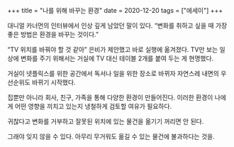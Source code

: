 +++
title = "나를 위해 바꾸는 환경"
date = 2020-12-20
tags = ["에세이"]
+++

대니얼 카너먼의 인터뷰에서 인상 깊게 남았던 말이 있다.
“변화를 취하고 싶을 때 가장 좋은 방법은 환경을 바꾸는 것이다.”

“TV 위치를 바꿔야 할 것 같아” 은비가 제안했고 바로 실행에 옮겨졌다.
TV만 보는 일상에 변화를 주기 위해서는 거실에 TV 대신 테이블 2개를 붙여 두는 게 현명했다.

거실이 넷플릭스를 위한 공간에서 독서나 일을 위한 장소로 바뀌자 자연스레 내면의 우선순위도 바뀌기 시작했다.

집뿐만 아니라 회사, 친구, 가족을 통해 다양한 환경이 만들어진다. 이러한 환경이 나에게 어떤 영향을 끼치고 있는지 냉철하게 검토할 여유가 필요하다.

귀찮다고 변화를 거부하고 잘못된 위치에 있는 물건을 옮기기 꺼리면 안 된다.

그래야 잊지 않을 수 있다. 아무리 무거워도 옮길 수 있는 물건에 불과하다는 것을.